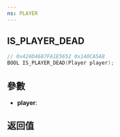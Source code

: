 ```yaml
---
ns: PLAYER
---
```

## IS_PLAYER_DEAD

```c
// 0x424D4687FA1E5652 0x140CA5A8
BOOL IS_PLAYER_DEAD(Player player);
```


## 參數
* **player**: 

## 返回值
